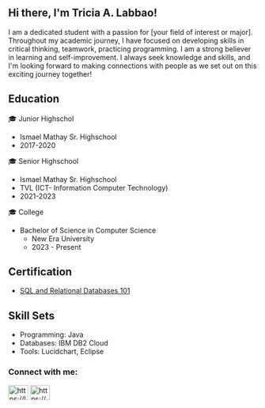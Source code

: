 ## Hi there, I'm Tricia A. Labbao! 
I am a dedicated student with a passion for [your field of interest or major]. Throughout my academic journey, I have focused on developing skills in critical thinking, teamwork, practicing programming.
I am a strong believer in learning and self-improvement. I always seek knowledge and skills, and I'm looking forward to making connections with people as we set out on this exciting journey together!

## Education
🎓 Junior Highschol
  - Ismael Mathay Sr. Highschool
  - 2017-2020

🎓 Senior Highschool
  - Ismael Mathay Sr. Highschool
  - TVL (ICT- Information Computer Technology)
  - 2021-2023

🎓 College
- Bachelor of Science in Computer Science
  - New Era University
  - 2023 - Present

## Certification

- [SQL and Relational Databases 101](https://courses.cognitiveclass.ai/certificates/1e3aff14febd4f159f418aec126aba32)

## Skill Sets
- Programming: Java
- Databases: IBM DB2 Cloud
- Tools: Lucidchart, Eclipse

<h3 align="left">Connect with me:</h3>
<p align="left">
<a href="https://linkedin.com/in/https://l.facebook.com/l.php?u=https%3a%2f%2fwww.linkedin.com%2fin%2ftricia-labbao-b11958329%3ffbclid%3diwzxh0bgnhzw0cmtaaar19mqyxkfivc45dwzr4s0ex8kvmubatqomolyschj9u6ctntio1lnzpm7u_aem_tknt9mxztqmepuvvrryqxq&h=at2jc0elaxucqzktinnnzewfcmhp_1l6skzq4xrkvhphbf021us41w7e2xv5qogxay8opndnsbxqda5gtnr0ril0dfj8vencu86jtooieglne3jfggefyoi13te7iijvu5e6ow" target="blank"><img align="center" src="https://raw.githubusercontent.com/rahuldkjain/github-profile-readme-generator/master/src/images/icons/Social/linked-in-alt.svg" alt="https://l.facebook.com/l.php?u=https%3a%2f%2fwww.linkedin.com%2fin%2ftricia-labbao-b11958329%3ffbclid%3diwzxh0bgnhzw0cmtaaar19mqyxkfivc45dwzr4s0ex8kvmubatqomolyschj9u6ctntio1lnzpm7u_aem_tknt9mxztqmepuvvrryqxq&h=at2jc0elaxucqzktinnnzewfcmhp_1l6skzq4xrkvhphbf021us41w7e2xv5qogxay8opndnsbxqda5gtnr0ril0dfj8vencu86jtooieglne3jfggefyoi13te7iijvu5e6ow" height="30" width="40" /></a>
<a href="https://fb.com/https://www.facebook.com/profile.php?id=100006802184765&mibextid=lqqj4d" target="blank"><img align="center" src="https://raw.githubusercontent.com/rahuldkjain/github-profile-readme-generator/master/src/images/icons/Social/facebook.svg" alt="https://www.facebook.com/profile.php?id=100006802184765&mibextid=lqqj4d" height="30" width="40" /></a>
</p>
